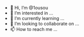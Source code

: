 - 👋 Hi, I’m @1ousou
- 👀 I’m interested in ...
- 🌱 I’m currently learning ...
- 💞️ I’m looking to collaborate on ...
- 📫 How to reach me ...

<!---
1ousou/1ousou is a ✨ special ✨ repository because its `README.md` (this file) appears on your GitHub profile.
You can click the Preview link to take a look at your changes.
--->
